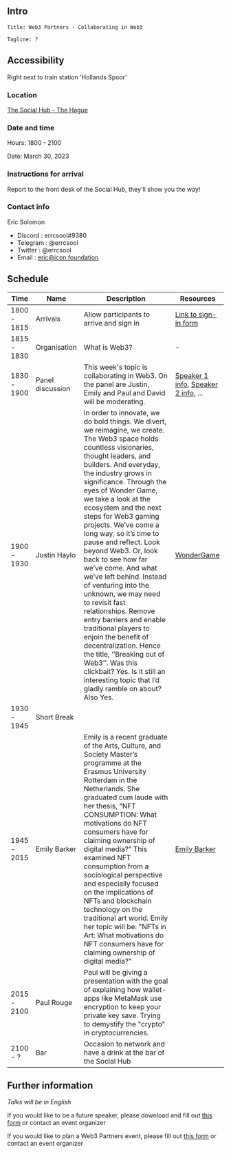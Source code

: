 ## Intro

```
Title: Web3 Partners - Collaborating in Web3

Tagline: ?
```

## Accessibility

Right next to train station 'Hollands Spoor'

### Location

[The Social Hub - The Hague](https://www.thesocialhub.co/the-hague/)

### Date and time

Hours: 1800 - 2100

Date: March 30, 2023

### Instructions for arrival

Report to the front desk of the Social Hub, they'll show you the way!

### Contact info

Eric Solomon
- Discord : errcsool#9380
- Telegram : @errcsool
- Twitter : @errcsool
- Email : eric@icon.foundation

## Schedule

| Time         | Name      | Description      | Resources          |
|--------------|-----------|------------------|--------------------|
| 1800 - 1815  | Arrivals  | Allow participants to arrive and sign in | [Link to sign-in form]() |
| 1815 - 1830 | Organisation | What is Web3? | - |
| 1830 - 1900| Panel discussion | This week's topic is collaborating in Web3. On the panel are Justin, Emily and Paul and David will be moderating. | [Speaker 1 info](), [Speaker 2 info](), ... |
| 1900 - 1930 | Justin Haylo | In order to innovate, we do bold things. We divert, we reimagine, we create. The Web3 space holds countless visionaries, thought leaders, and builders. And everyday, the industry grows in significance. Through the eyes of Wonder Game, we take a look at the ecosystem and the next steps for Web3 gaming projects. We’ve come a long way, so it’s time to pause and reflect. Look beyond Web3. Or, look back to see how far we’ve come. And what we’ve left behind. Instead of venturing into the unknown, we may need to revisit fast relationships. Remove entry barriers and enable traditional players to enjoin the benefit of decentralization. Hence the title, ‘’Breaking out of Web3’’. Was this clickbait? Yes. Is it still an interesting topic that I’d gladly ramble on about? Also Yes.  | [WonderGame](https://wonderdotgame.medium.com/wonderland-character-story-queen-beb0c93f9120) |
| 1930 - 1945 | Short Break |  |  |
| 1945 - 2015 | Emily Barker | Emily is a recent graduate of the Arts, Culture, and Society Master’s programme at the Erasmus University Rotterdam in the Netherlands. She graduated cum laude with her thesis, “NFT CONSUMPTION: What motivations do NFT consumers have for claiming ownership of digital media?” This examined NFT consumption from a sociological perspective and especially focused on the implications of NFTs and blockchain technology on the traditional art world. Emily her topic will be: "NFTs in Art: What motivations do NFT consumers have for claiming ownership of digital media?"| [Emily Barker]() |
| 2015 - 2100 | Paul Rouge | Paul will be giving a presentation with the goal of explaining how wallet-apps like MetaMask use encryption to keep your private key save. Trying to demystify the "crypto" in cryptocurrencies.|  |
| 2100 - ? | Bar | Occasion to network and have a drink at the bar of the Social Hub | |

## Further information

*Talks will be in English*

If you would like to be a future speaker, please download and fill out [this form](https://forms.gle/fKKngqNhiM9rzE3g9) or contact an event organizer

If you would like to plan a Web3 Partners event, please fill out [this form](https://forms.gle/Pi8sQGzBc5d1wwqJA) or contact an event organizer